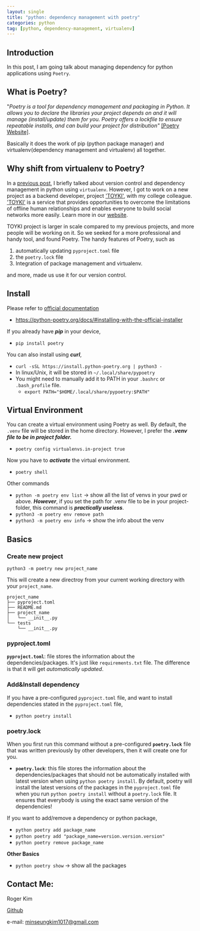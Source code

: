 ```yaml
---
layout: single
title: "python: dependency management with poetry"
categories: python
tag: [python, dependency-management, virtualenv]
---
```

## Introduction

In this post, I am going talk about managing dependency for python applications using `Poetry`.

## What is Poetry?

"_Poetry is a tool for dependency management and packaging in Python. It allows you to declare the libraries your project depends on and it will manage (install/update) them for you. Poetry offers a lockfile to ensure repeatable installs, and can build your project for distribution"_ [[Poetry Website]](https://python-poetry.org/docs/).

Basically it does the work of pip (python package manager) and virtualenv(dependency management and virtualenv) all together.

## Why shift from virtualenv to Poetry?

In a [previous post](https://rogerkimjazzlover.github.io/cmpnyinfo/cmpnyinfo-the-first-step/), I briefly talked about version control and dependency management in python using `virtualenv`. However, I got to work on a new project as a backend developer, project ['TOYKI'](https://toyki-homepage.vercel.app/), with my college colleague. ['TOYKI'](https://toyki-homepage.vercel.app/) is a service that provides opportunities to overcome the limitations of offline human relationships and enables everyone to build social networks more easily. Learn more in our [website](https://toyki-homepage.vercel.app/).

TOYKI project is larger in scale compared to my previous projects, and more people will be working on it. So we seeked for a more professional and handy tool, and found Poetry. The handy features of Poetry, such as
1. automatically updating `pyproject.toml` file
2. the `poetry.lock` file
3. Integration of package management and virtualenv.

and more, made us use it for our version control.

## Install

Please refer to [official documentation](https://python-poetry.org/docs/#installing-with-the-official-installer)
- https://python-poetry.org/docs/#installing-with-the-official-installer

If you already have ***pip*** in your device,
- ```pip install poetry```

You can also install using ***curl***,
- ```curl -sSL https://install.python-poetry.org | python3 -```
- In linux/Unix, it will be stored in `~/.local/share/pypoetry`
- You might need to manually add it to PATH in your `.bashrc` or `.bash_profile` file. 
   - ```export PATH="$HOME/.local/share/pypoetry:$PATH"```

## Virtual Environment

You can create a virtual environment using Poetry as well. By default, the `.venv` file will be stored in the home directory. However, I prefer the ***.venv file to be in project folder.***
- ```poetry config virtualenvs.in-project true```

Now you have to ***activate*** the virtual environment.
- ```poetry shell```

Other commands
- ```python -m poetry env list``` -> show all the list of venvs in your pwd or above. ***However***, if you set the path for .venv file to be in your project-folder, this command is ***practically useless***.
- ```python3 -m poetry env remove path```
- ```python3 -m poetry env info``` -> show the info about the venv

## Basics

### Create new project

```python3 -m poetry new project_name```

This will create a new directroy from your current working directory with your `project_name`.
```
project_name
├── pyproject.toml
├── README.md
├── project_name
│   └── __init__.py
└── tests
    └── __init__.py
```
### pyproject.toml
**`pyproject.toml`**: file stores the information about the dependencies/packages. It's just like `requirements.txt` file. The difference is that it will get _automatically updated_.

### Add&Install dependency

If you have a pre-configured `pyproject.toml` file, and want to install dependencies stated in the `pyproject.toml` file,
- ```python poetry install```

### poetry.lock
When you first run this command without a pre-configured **`poetry.lock`** file that was written previously by other developers, then it will create one for you.
- **`poetry.lock`**: this file stores the information about the dependencies/packages that should not be automatically installed with latest version when using `python poetry install`. By default, poetry will install the latest versions of the packages in the `pyproject.toml` file when you run `python poetry install` without a `poetry.lock` file. It ensures that everybody is using the exact same version of the dependencies!

If you want to add/remove a dependency or python package,
- ```python poetry add package_name```
- ```python poetry add "package_name=version.version.version"```
- ```python poetry remove package_name```


**Other Basics**
- ```python poetry show``` -> show all the packages

## Contact Me:

Roger Kim

[Github](https://github.com/RogerKimJazzLover)

e-mail: <minseungkim1017@gmail.com> 